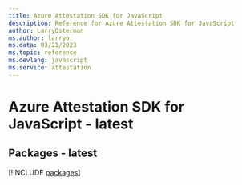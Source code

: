 ```yaml
---
title: Azure Attestation SDK for JavaScript
description: Reference for Azure Attestation SDK for JavaScript
author: LarryOsterman
ms.author: larryo
ms.data: 03/21/2023
ms.topic: reference
ms.devlang: javascript
ms.service: attestation
---
```

# Azure Attestation SDK for JavaScript - latest
## Packages - latest
[!INCLUDE [packages](attestation-index.md)]